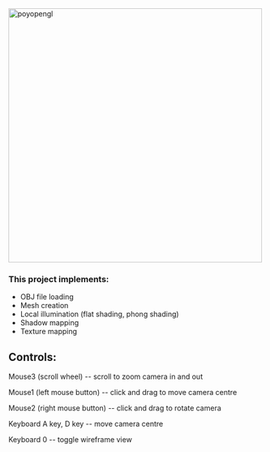 <img width="500" alt="poyopengl" src="https://github.com/albisatrio/PyOpenGL/assets/116497746/26cdbe55-b64f-49bd-a2e6-13ab338ef06d">

### This project implements:
- OBJ file loading
- Mesh creation
- Local illumination (flat shading, phong shading)
- Shadow mapping
- Texture mapping


## Controls:

Mouse3 (scroll wheel) -- scroll to zoom camera in and out

Mouse1 (left mouse button) -- click and drag to move camera centre

Mouse2 (right mouse button) -- click and drag to rotate camera

Keyboard A key, D key -- move camera centre

Keyboard 0 -- toggle wireframe view
